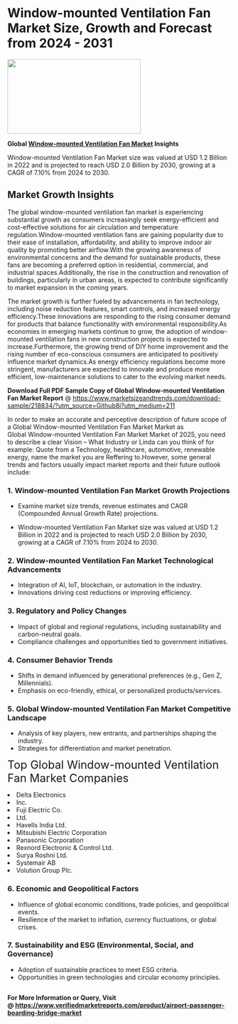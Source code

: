 <H1>Window-mounted Ventilation Fan Market Size, Growth and Forecast from 2024 - 2031</H1><img class="aligncenter size-medium wp-image-584254" src="https://thirdeyenews.in/wp-content/uploads/2024/09/Global-Market-Research-300x168.jpeg" alt="" width="300" height="168" /><p><strong>Global&nbsp;<a href="https://www.marketsizeandtrends.com/download-sample/218834/?utm_source=Github8j?utm_medium=211">Window-mounted Ventilation Fan Market</a> Insights</strong></p><p>Window-mounted Ventilation Fan Market size was valued at USD 1.2 Billion in 2022 and is projected to reach USD 2.0 Billion by 2030, growing at a CAGR of 7.10% from 2024 to 2030.</p><p><h2>Market Growth Insights</h2> <p>The global window-mounted ventilation fan market is experiencing substantial growth as consumers increasingly seek energy-efficient and cost-effective solutions for air circulation and temperature regulation.Window-mounted ventilation fans are gaining popularity due to their ease of installation, affordability, and ability to improve indoor air quality by promoting better airflow.With the growing awareness of environmental concerns and the demand for sustainable products, these fans are becoming a preferred option in residential, commercial, and industrial spaces.Additionally, the rise in the construction and renovation of buildings, particularly in urban areas, is expected to contribute significantly to market expansion in the coming years.</p> <p>The market growth is further fueled by advancements in fan technology, including noise reduction features, smart controls, and increased energy efficiency.These innovations are responding to the rising consumer demand for products that balance functionality with environmental responsibility.As economies in emerging markets continue to grow, the adoption of window-mounted ventilation fans in new construction projects is expected to increase.Furthermore, the growing trend of DIY home improvement and the rising number of eco-conscious consumers are anticipated to positively influence market dynamics.As energy efficiency regulations become more stringent, manufacturers are expected to innovate and produce more efficient, low-maintenance solutions to cater to the evolving market needs.</p> <p><span class=""><strong>Download Full PDF Sample Copy of Global Window-mounted Ventilation Fan Market Report</strong> @ <a href="https://www.marketsizeandtrends.com/download-sample/218834/?utm_source=Github8j?utm_medium=211" target="_blank">https://www.marketsizeandtrends.com/download-sample/218834/?utm_source=Github8j?utm_medium=211</a></span></p><p>In order to make an accurate and perceptive description of future scope of a Global&nbsp;Window-mounted Ventilation Fan Market Market as Global&nbsp;Window-mounted Ventilation Fan Market Market of 2025, you need to describe a clear Vision &ndash; What Industry or Linda can you think of for example: Quote from a Technology, healthcare, automotive, renewable energy, name the market you are Reffering to.However, some general trends and factors usually impact market reports and their future outlook include:</p><h3>1.&nbsp;<strong>Window-mounted Ventilation Fan Market Growth Projections</strong></h3><ul><li>Examine market size trends, revenue estimates and CAGR (Compounded Annual Growth Rate) projections.</li><li><p>Window-mounted Ventilation Fan Market size was valued at USD 1.2 Billion in 2022 and is projected to reach USD 2.0 Billion by 2030, growing at a CAGR of 7.10% from 2024 to 2030.</p></li></ul><h3>2.&nbsp;<strong>Window-mounted Ventilation Fan Market Technological Advancements</strong></h3><ul><li>Integration of AI, IoT, blockchain, or automation in the industry.</li><li>Innovations driving cost reductions or improving efficiency.</li></ul><h3>3.&nbsp;<strong>Regulatory and Policy Changes</strong></h3><ul><li>Impact of global and regional regulations, including sustainability and carbon-neutral goals.</li><li>Compliance challenges and opportunities tied to government initiatives.</li></ul><h3>4.&nbsp;<strong>Consumer Behavior Trends</strong></h3><ul><li>Shifts in demand influenced by generational preferences (e.g., Gen Z, Millennials).</li><li>Emphasis on eco-friendly, ethical, or personalized products/services.</li></ul><h3>5.&nbsp;<strong>Global Window-mounted Ventilation Fan Market Competitive Landscape</strong></h3><ul><li>Analysis of key players, new entrants, and partnerships shaping the industry.</li><li>Strategies for differentiation and market penetration.</li></ul><p data-pm-slice="1 1 []"><span style="color: inherit; font-family: inherit; font-size: 25px;">Top Global Window-mounted Ventilation Fan Market Companies</span></p><div class="" data-test-id=""><p><li>Delta Electronics</li><li> Inc.</li><li> Fuji Electric Co.</li><li> Ltd.</li><li> Havells India Ltd.</li><li> Mitsubishi Electric Corporation</li><li> Panasonic Corporation</li><li> Rexnord Electronic & Control Ltd.</li><li> Surya Roshni Ltd.</li><li> Systemair AB</li><li> Volution Group Plc.</li></p></div><h3>6.&nbsp;<strong>Economic and Geopolitical Factors</strong></h3><ul><li>Influence of global economic conditions, trade policies, and geopolitical events.</li><li>Resilience of the market to inflation, currency fluctuations, or global crises.</li></ul><h3>7.&nbsp;<strong>Sustainability and ESG (Environmental, Social, and Governance)</strong></h3><ul><li>Adoption of sustainable practices to meet ESG criteria.</li><li>Opportunities in green technologies and circular economy principles.</li></ul><h2><strong style="font-size: 14px;">For More Information or Query, Visit @&nbsp;</strong><a style="background-color: #ffffff; font-size: 14px;" href="https://www.marketsizeandtrends.com/report/window-mounted-ventilation-fan-market/" target="_blank">https://www.verifiedmarketreports.com/product/airport-passenger-boarding-bridge-market</a></h2>